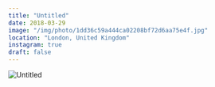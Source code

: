 ```yaml
---
title: "Untitled"
date: 2018-03-29
image: "/img/photo/1dd36c59a444ca02208bf72d6aa75e4f.jpg"
location: "London, United Kingdom"
instagram: true
draft: false
---
```


![Untitled](/img/photo/1dd36c59a444ca02208bf72d6aa75e4f.jpg)
